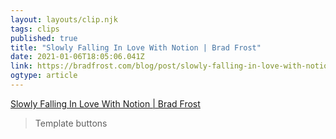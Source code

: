 ```yaml
---
layout: layouts/clip.njk 
tags: clips 
published: true 
title: "Slowly Falling In Love With Notion | Brad Frost" 
date: 2021-01-06T18:05:06.041Z 
link: https://bradfrost.com/blog/post/slowly-falling-in-love-with-notion/ 
ogtype: article 
---
```

[  Slowly Falling In Love With Notion | Brad Frost](https://bradfrost.com/blog/post/slowly-falling-in-love-with-notion/) 
> Template buttons